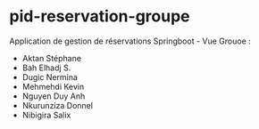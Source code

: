 # pid-reservation-groupe
Application de gestion de réservations
Springboot - Vue
Grouoe : 
  - Aktan Stéphane
  - Bah Elhadj S.
  - Dugic Nermina
  - Mehmehdi Kevin
  - Nguyen Duy Anh
  - Nkurunziza Donnel
  - Nibigira Salix
